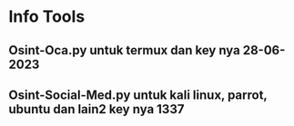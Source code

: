 # Info Tools
## Osint-Oca.py untuk termux dan key nya 28-06-2023
## Osint-Social-Med.py untuk kali linux, parrot, ubuntu dan lain2 key nya 1337

